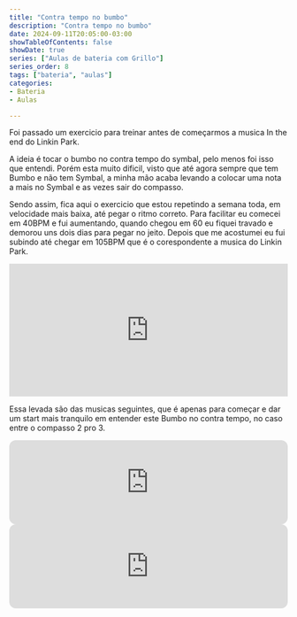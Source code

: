 ```yaml
---
title: "Contra tempo no bumbo"
description: "Contra tempo no bumbo"
date: 2024-09-11T20:05:00-03:00
showTableOfContents: false
showDate: true
series: ["Aulas de bateria com Grillo"]
series_order: 8
tags: ["bateria", "aulas"]
categories:
- Bateria
- Aulas

---
```


Foi passado um exercicio para treinar antes de começarmos a musica In the end do Linkin Park.

A ideia é tocar o bumbo no contra tempo do symbal, pelo menos foi isso que entendi. Porém esta muito dificil, visto que até agora sempre que tem Bumbo e não tem Symbal, a minha mão acaba levando a colocar uma nota a mais no Symbal e as vezes sair do compasso.

Sendo assim, fica aqui o exercicio que estou repetindo a semana toda, em velocidade mais baixa, até pegar o ritmo correto. Para facilitar eu comecei em 40BPM e fui aumentando, quando chegou em 60 eu fiquei travado e demorou uns dois dias para pegar no jeito. Depois que me acostumei eu fui subindo até chegar em 105BPM que é o corespondente a musica do Linkin Park.

<iframe width="100%" height="240" src="https://guisso.dev/GrooveScribe/GrooveEmbed.html?TimeSig=4/4&Div=16&Tempo=80&Measures=1&H=|x-x-x-x-x-x-x-x-|&S=|----O-------O---|&K=|o------o--o-----|" frameborder="0" ></iframe>

Essa levada são das musicas seguintes, que é apenas para começar e dar um start mais tranquilo em entender este Bumbo no contra tempo, no caso entre o compasso 2 pro 3.

<iframe style="border-radius:12px" src="https://open.spotify.com/embed/track/4lwUIfJPyeKqGhG9KtHtIv?utm_source=generator" width="100%" height="152" frameBorder="0" allowfullscreen="" allow="autoplay; clipboard-write; encrypted-media; fullscreen; picture-in-picture" loading="lazy"></iframe>
</br>
<iframe style="border-radius:12px" src="https://open.spotify.com/embed/track/0YvWYuozljvaJzFMUNAV8F?utm_source=generator&theme=0" width="100%" height="152" frameBorder="0" allowfullscreen="" allow="autoplay; clipboard-write; encrypted-media; fullscreen; picture-in-picture" loading="lazy"></iframe>
